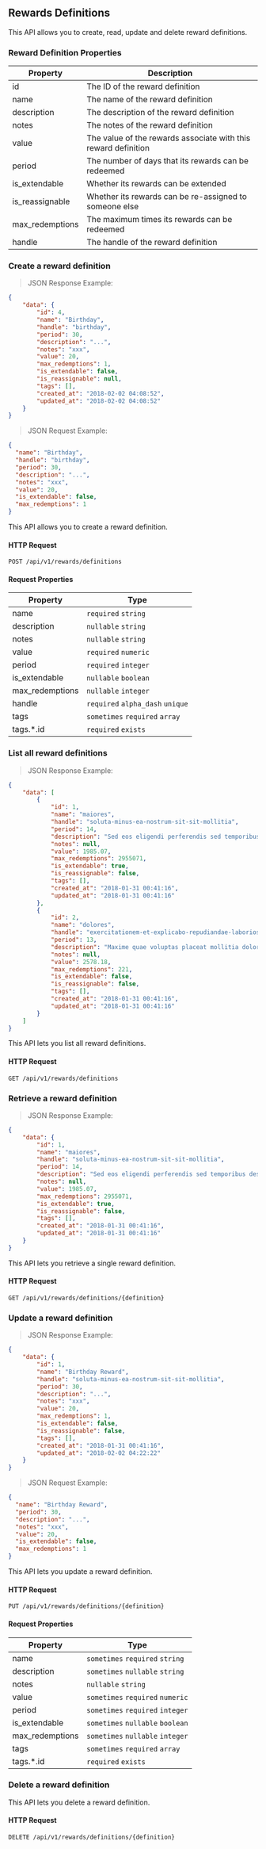 ## Rewards Definitions

This API allows you to create, read, update and delete reward definitions.

### Reward Definition Properties

| Property       | Description                                                    |
|-----------------|----------------------------------------------------------------|
| id              | The ID of the reward definition                                |
| name            | The name of the reward definition                              |
| description     | The description of the reward definition                       |
| notes           | The notes of the reward definition                             |
| value           | The value of the rewards associate with this reward definition |
| period          | The number of days that its rewards can be redeemed            |
| is_extendable   | Whether its rewards can be extended                            |
| is_reassignable | Whether its rewards can be re-assigned to someone else         |
| max_redemptions | The maximum times its rewards can be redeemed                  |
| handle          | The handle of the reward definition                            |





### Create a reward definition

> JSON Response Example:
                
```json
{
    "data": {
        "id": 4,
        "name": "Birthday",
        "handle": "birthday",
        "period": 30,
        "description": "...",
        "notes": "xxx",
        "value": 20,
        "max_redemptions": 1,
        "is_extendable": false,
        "is_reassignable": null,
        "tags": [],
        "created_at": "2018-02-02 04:08:52",
        "updated_at": "2018-02-02 04:08:52"
    }
}
```

> JSON Request Example:

```json
{
  "name": "Birthday",
  "handle": "birthday",
  "period": 30,
  "description": "...",
  "notes": "xxx",
  "value": 20,
  "is_extendable": false,
  "max_redemptions": 1
}
```


This API allows you to create a reward definition.

#### HTTP Request

`POST /api/v1/rewards/definitions`

#### Request Properties

| Property       | Type                             |
|-----------------|----------------------------------|
| name            | `required` `string`              |
| description     | `nullable` `string`              |
| notes           | `nullable` `string`              |
| value           | `required` `numeric`             |
| period          | `required` `integer`             |
| is_extendable   | `nullable` `boolean`             |
| max_redemptions | `nullable` `integer`             |
| handle          | `required` `alpha_dash` `unique` |
| tags            | `sometimes` `required` `array`   |
| tags.*.id       | `required` `exists`              |





### List all reward definitions

> JSON Response Example:
                
```json
{
    "data": [
        {
            "id": 1,
            "name": "maiores",
            "handle": "soluta-minus-ea-nostrum-sit-sit-mollitia",
            "period": 14,
            "description": "Sed eos eligendi perferendis sed temporibus deserunt. Ipsum maxime dolorem debitis laudantium. Quis vel ex fugit atque recusandae quidem. Est sit aut quia cumque corrupti voluptate culpa accusantium.",
            "notes": null,
            "value": 1985.07,
            "max_redemptions": 2955071,
            "is_extendable": true,
            "is_reassignable": false,
            "tags": [],
            "created_at": "2018-01-31 00:41:16",
            "updated_at": "2018-01-31 00:41:16"
        },
        {
            "id": 2,
            "name": "dolores",
            "handle": "exercitationem-et-explicabo-repudiandae-laboriosam-qui",
            "period": 13,
            "description": "Maxime quae voluptas placeat mollitia dolorem quis. Recusandae debitis non rerum. Sunt et nihil reiciendis sunt maiores adipisci ex excepturi.",
            "notes": null,
            "value": 2578.18,
            "max_redemptions": 221,
            "is_extendable": false,
            "is_reassignable": false,
            "tags": [],
            "created_at": "2018-01-31 00:41:16",
            "updated_at": "2018-01-31 00:41:16"
        }
    ]
}
```

This API lets you list all reward definitions.

#### HTTP Request

`GET /api/v1/rewards/definitions`



### Retrieve a reward definition

> JSON Response Example:
                
```json
{
    "data": {
        "id": 1,
        "name": "maiores",
        "handle": "soluta-minus-ea-nostrum-sit-sit-mollitia",
        "period": 14,
        "description": "Sed eos eligendi perferendis sed temporibus deserunt. Ipsum maxime dolorem debitis laudantium. Quis vel ex fugit atque recusandae quidem. Est sit aut quia cumque corrupti voluptate culpa accusantium.",
        "notes": null,
        "value": 1985.07,
        "max_redemptions": 2955071,
        "is_extendable": true,
        "is_reassignable": false,
        "tags": [],
        "created_at": "2018-01-31 00:41:16",
        "updated_at": "2018-01-31 00:41:16"
    }
}
```

This API lets you retrieve a single reward definition.

#### HTTP Request

`GET /api/v1/rewards/definitions/{definition}`



### Update a reward definition

> JSON Response Example:
                
```json
{
    "data": {
        "id": 1,
        "name": "Birthday Reward",
        "handle": "soluta-minus-ea-nostrum-sit-sit-mollitia",
        "period": 30,
        "description": "...",
        "notes": "xxx",
        "value": 20,
        "max_redemptions": 1,
        "is_extendable": false,
        "is_reassignable": false,
        "tags": [],
        "created_at": "2018-01-31 00:41:16",
        "updated_at": "2018-02-02 04:22:22"
    }
}
```

> JSON Request Example:
                
```json
{
  "name": "Birthday Reward",
  "period": 30,
  "description": "...",
  "notes": "xxx",
  "value": 20,
  "is_extendable": false,
  "max_redemptions": 1
}
```

This API lets you update a reward definition.

#### HTTP Request

`PUT /api/v1/rewards/definitions/{definition}`

#### Request Properties

| Property       | Type                             |
|-----------------|----------------------------------|
| name            | `sometimes` `required` `string`  |
| description     | `sometimes` `nullable` `string`  |
| notes           | `nullable` `string`              |
| value           | `sometimes` `required` `numeric` |
| period          | `sometimes` `required` `integer` |
| is_extendable   | `sometimes` `nullable` `boolean` |
| max_redemptions | `sometimes` `nullable` `integer` |
| tags            | `sometimes` `required` `array`   |
| tags.*.id       | `required` `exists`              |


### Delete a reward definition

This API lets you delete a reward definition.

#### HTTP Request

`DELETE /api/v1/rewards/definitions/{definition}`

